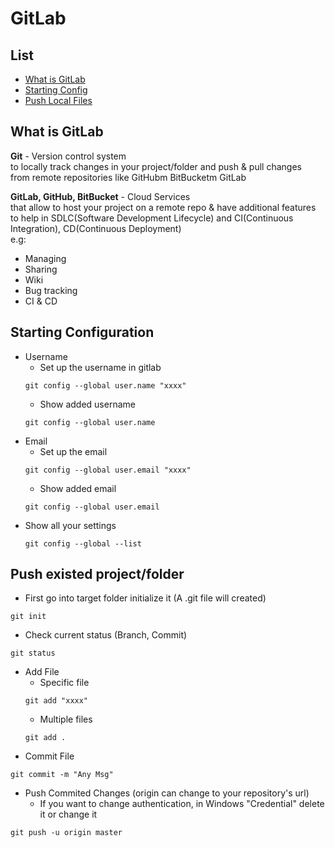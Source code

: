 # GitLab

## List
- [What is GitLab](#What-is-GitLab) 
- [Starting Config](#Starting-Configuration)
- [Push Local Files](#Push-existed-project/folder)

## What is GitLab

**Git** - Version control system  
to locally track changes in your project/folder and push & pull changes  
from remote repositories like GitHubm BitBucketm GitLab

**GitLab, GitHub, BitBucket** - Cloud Services  
that allow to host your project on a remote repo & have additional features  
to help in SDLC(Software Development Lifecycle) and CI(Continuous Integration), CD(Continuous Deployment)  
e.g:   
- Managing
- Sharing
- Wiki
- Bug tracking
- CI & CD

## Starting Configuration  
- Username  
    + Set up the username in gitlab
    ```git
    git config --global user.name "xxxx"
    ```
    + Show added username
    ```git
    git config --global user.name
    ```
- Email
    + Set up the email
    ```git
    git config --global user.email "xxxx"
    ```
    + Show added email
    ```git
    git config --global user.email
    ```
- Show all your settings
    ```git
    git config --global --list
    ```
 
## Push existed project/folder
- First go into target folder initialize it (A .git file will created)
```git
git init
```
- Check current status (Branch, Commit)
```git
git status
```
- Add File
    + Specific file
    ```git
    git add "xxxx"
    ```
    + Multiple files
    ```git 
    git add .
    ```
- Commit File
```git
git commit -m "Any Msg"
```
- Push Commited Changes (origin can change to your repository's url)
    + If you want to change authentication, in Windows "Credential" delete it or change it
```git
git push -u origin master
```
